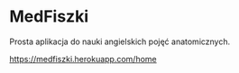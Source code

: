 # MedFiszki

Prosta aplikacja do nauki angielskich pojęć anatomicznych.

https://medfiszki.herokuapp.com/home
